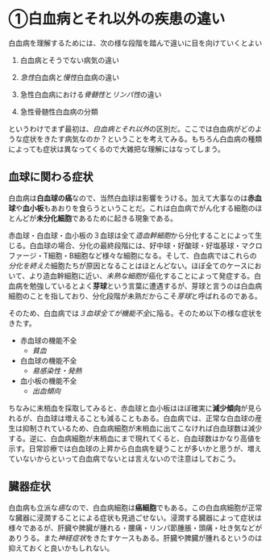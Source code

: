 # ①白血病とそれ以外の疾患の違い

白血病を理解するためには、次の様な段階を踏んで違いに目を向けていくとよい

1. 白血病とそうでない病気の違い

2. *急性*白血病と*慢性*白血病の違い

3. 急性白血病における*骨髄性*と*リンパ性*の違い

4. 急性骨髄性白血病の分類

というわけでまず最初は、*白血病とそれ以外*の区別だ。ここでは白血病がどのような症状をきたす病気なのか？ということを考えてみる。もちろん白血病の種類によっても症状は異なってくるので大雑把な理解にはなってしまう。

## 血球に関わる症状

白血病は**白血球の癌**なので、当然白血球は影響をうける。加えて大事なのは**赤血球**や**血小板**もあおりを食らうということだ。これは白血病でがん化する細胞のほとんどが**未分化細胞**であるために起きる現象である。

赤血球・白血球・血小板の３血球は全て*造血幹細胞*から分化することによって生じる。白血球の場合、分化の最終段階には、好中球・好酸球・好塩基球・マクロファージ・T細胞・B細胞など様々な細胞になる。そして、白血病ではこれらの*分化を終えた*細胞たちが原因となることはほとんどない。ほぼ全てのケースにおいて、より造血幹細胞に近い、*未熟な細胞*が癌化することによって発症する。白血病を勉強しているとよく**芽球**という言葉に遭遇するが、芽球と言うのは白血病細胞のことを指しており、分化段階が未熟だからこそ*芽球*と呼ばれるのである。

そのため、白血病では*３血球全てが機能不全*に陥る。そのため以下の様な症状をきたす。

- 赤血球の機能不全
  - *貧血* 
- 白血球の機能不全
  - *易感染性・発熱*
- 血小板の機能不全
  - *出血傾向*

ちなみに末梢血を採取してみると、赤血球と血小板はほぼ確実に**減少傾向**が見られるが、白血球は増えることも減ることもある。白血病では、正常な白血球の産生は抑制されているため、白血病細胞が末梢血に出てこなければ白血球数は減少する。逆に、白血病細胞が末梢血にまで現れてくると、白血球数はかなり高値を示す。日常診療では白血球の上昇から白血病を疑うことが多いかと思うが、増えていないからといって白血病でないとは言えないので注意はしておこう。

## 臓器症状

白血病も立派な*癌*なので、白血病細胞は**癌細胞**でもある。この白血病細胞が正常な臓器に浸潤することによる症状も見過ごせない。浸潤する臓器によって症状は様々であるが、肝臓や脾臓が腫れる・腰痛・リンパ節腫脹・頭痛・吐き気などがありうる。また*神経症状*をきたすケースもある。肝臓や脾臓が腫れるというのは抑えておくと良いかもしれない。 





